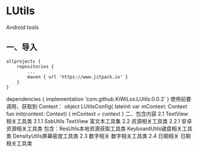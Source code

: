 # LUtils
Android tools
## 一、导入
    allprojects {
        repositories {
            ...
            maven { url 'https://www.jitpack.io' }
        }
    }
dependencies {
            implementation 'com.github.KiWiLss:LUtils:0.0.2'
    }
使用前要调用，获取到 Context：
object LUtilsConfig{
    lateinit var mContext: Context
    fun init(context: Context) {
        mContext = context
    }
二、包含内容
2.1 TextView 相关工具类
2.1.1 SsbUtils
TextView 富文本工具集
2.2 资源相关工具类
2.2.1 安卓资源相关工具类
包含：ResUtils本地资源获取工具类
   KeyboardUtils键盘相关工具类
   DensityUtils屏幕密度工具类
2.3 数字相关
数字相关工具类
2.4 日期相关
日期相关工具类
